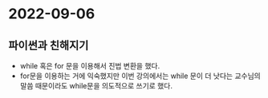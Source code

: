 # 2022-09-06
## 파이썬과 친해지기
* while 혹은 for 문을 이용해서 진법 변환을 했다.
* for문을 이용하는 거에 익숙했지만 이번 강의에서는 while 문이 더 낫다는 교수님의 말씀 때문이라도 while문을 의도적으로 쓰기로 했다.
